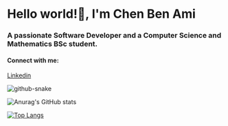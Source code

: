 # Hello world!👋, I'm Chen Ben Ami

### A passionate Software Developer and a Computer Science and Mathematics BSc student.

#### Connect with me:

[Linkedin](https://www.linkedin.com/in/chen-ben-ami-486990177/)

<picture>
  <source media="(prefers-color-scheme: dark)" srcset="github-snake-dark.svg" />
  <source media="(prefers-color-scheme: light)" srcset="github-snake.svg" />
  <img alt="github-snake" src="github-snake.svg" />
</picture>

![Anurag's GitHub stats](https://github-readme-stats.vercel.app/api?username=chenba12&show_icons=true&hide_border=true&theme=transparent) 

[![Top Langs](https://github-readme-stats.vercel.app/api/top-langs/?username=chenba12&layout=compact&hide_border=true&theme=transparent)](https://github.com/anuraghazra/github-readme-stats)

<!--
**chenba12/chenba12** is a ✨ _special_ ✨ repository because its `README.md` (this file) appears on your GitHub profile.

Here are some ideas to get you started:

- 🔭 I’m currently working on ...
- 🌱 I’m currently learning ...
- 👯 I’m looking to collaborate on ...
- 🤔 I’m looking for help with ...
- 💬 Ask me about ...
- 📫 How to reach me: ...
- 😄 Pronouns: ...
- ⚡ Fun fact: ...
-->
